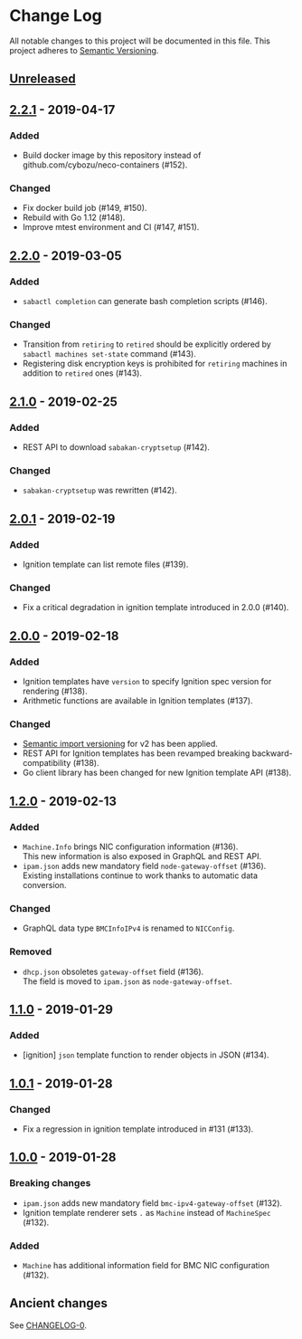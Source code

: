 # Change Log

All notable changes to this project will be documented in this file.
This project adheres to [Semantic Versioning](http://semver.org/).

## [Unreleased]

## [2.2.1] - 2019-04-17

### Added
- Build docker image by this repository instead of github.com/cybozu/neco-containers (#152).

### Changed
- Fix docker build job (#149, #150).
- Rebuild with Go 1.12 (#148).
- Improve mtest environment and CI (#147, #151).

## [2.2.0] - 2019-03-05

### Added
- `sabactl completion` can generate bash completion scripts (#146).

### Changed
- Transition from `retiring` to `retired` should be explicitly ordered by `sabactl machines set-state` command (#143).
- Registering disk encryption keys is prohibited for `retiring` machines in addition to `retired` ones (#143).

## [2.1.0] - 2019-02-25

### Added
- REST API to download `sabakan-cryptsetup` (#142).

### Changed
- `sabakan-cryptsetup` was rewritten (#142).

## [2.0.1] - 2019-02-19

### Added
- Ignition template can list remote files (#139).

### Changed
- Fix a critical degradation in ignition template introduced in 2.0.0 (#140).

## [2.0.0] - 2019-02-18

### Added
- Ignition templates have `version` to specify Ignition spec version for rendering (#138).
- Arithmetic functions are available in Ignition templates (#137).

### Changed
- [Semantic import versioning](https://github.com/golang/go/wiki/Modules#semantic-import-versioning) for v2 has been applied.
- REST API for Ignition templates has been revamped breaking backward-compatibility (#138).
- Go client library has been changed for new Ignition template API (#138).

## [1.2.0] - 2019-02-13

### Added
- `Machine.Info` brings NIC configuration information (#136).  
    This new information is also exposed in GraphQL and REST API.
- `ipam.json` adds new mandatory field `node-gateway-offset` (#136).  
    Existing installations continue to work thanks to automatic data conversion.

### Changed
- GraphQL data type `BMCInfoIPv4` is renamed to `NICConfig`.

### Removed
- `dhcp.json` obsoletes `gateway-offset` field (#136).  
    The field is moved to `ipam.json` as `node-gateway-offset`.

## [1.1.0] - 2019-01-29

### Added
- [ignition] `json` template function to render objects in JSON (#134).

## [1.0.1] - 2019-01-28

### Changed
- Fix a regression in ignition template introduced in #131 (#133).

## [1.0.0] - 2019-01-28

### Breaking changes
- `ipam.json` adds new mandatory field `bmc-ipv4-gateway-offset` (#132).
- Ignition template renderer sets `.` as `Machine` instead of `MachineSpec` (#132).

### Added
- `Machine` has additional information field for BMC NIC configuration (#132).

## Ancient changes

See [CHANGELOG-0](./CHANGELOG-0.md).

[Unreleased]: https://github.com/cybozu-go/sabakan/compare/v2.2.1...HEAD
[2.2.1]: https://github.com/cybozu-go/sabakan/compare/v2.2.0...v2.2.1
[2.2.0]: https://github.com/cybozu-go/sabakan/compare/v2.1.0...v2.2.0
[2.1.0]: https://github.com/cybozu-go/sabakan/compare/v2.0.1...v2.1.0
[2.0.1]: https://github.com/cybozu-go/sabakan/compare/v2.0.0...v2.0.1
[2.0.0]: https://github.com/cybozu-go/sabakan/compare/v1.2.0...v2.0.0
[1.2.0]: https://github.com/cybozu-go/sabakan/compare/v1.1.0...v1.2.0
[1.1.0]: https://github.com/cybozu-go/sabakan/compare/v1.0.1...v1.1.0
[1.0.1]: https://github.com/cybozu-go/sabakan/compare/v1.0.0...v1.0.1
[1.0.0]: https://github.com/cybozu-go/sabakan/compare/v0.31...v1.0.0

